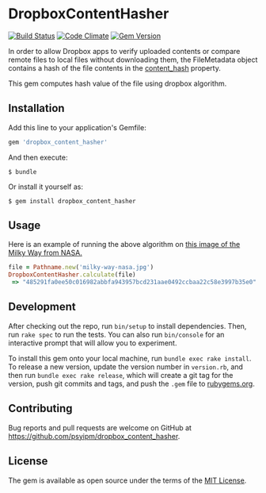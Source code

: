 # DropboxContentHasher

[![Build Status](https://semaphoreci.com/api/v1/igormalinovskiy/dropbox_content_hasher/branches/master/shields_badge.svg)](https://semaphoreci.com/igormalinovskiy/dropbox_content_hasher)
[![Code Climate](https://codeclimate.com/github/psyipm/dropbox_content_hasher/badges/gpa.svg)](https://codeclimate.com/github/psyipm/dropbox_content_hasher)
[![Gem Version](https://badge.fury.io/rb/dropbox_content_hasher.svg)](https://badge.fury.io/rb/dropbox_content_hasher)


In order to allow Dropbox apps to verify uploaded contents or compare remote files to local files without downloading them, the FileMetadata object contains a hash of the file contents in the [content_hash](https://www.dropbox.com/developers/reference/content-hash) property.

This gem computes hash value of the file using dropbox algorithm.

## Installation

Add this line to your application's Gemfile:

```ruby
gem 'dropbox_content_hasher'
```

And then execute:

    $ bundle

Or install it yourself as:

    $ gem install dropbox_content_hasher

## Usage

Here is an example of running the above algorithm on [this image of the Milky Way from NASA.](https://www.dropbox.com/static/images/developers/milky-way-nasa.jpg)

```ruby
file = Pathname.new('milky-way-nasa.jpg')
DropboxContentHasher.calculate(file)
 => "485291fa0ee50c016982abbfa943957bcd231aae0492ccbaa22c58e3997b35e0"
```

## Development

After checking out the repo, run `bin/setup` to install dependencies. Then, run `rake spec` to run the tests. You can also run `bin/console` for an interactive prompt that will allow you to experiment.

To install this gem onto your local machine, run `bundle exec rake install`. To release a new version, update the version number in `version.rb`, and then run `bundle exec rake release`, which will create a git tag for the version, push git commits and tags, and push the `.gem` file to [rubygems.org](https://rubygems.org).

## Contributing

Bug reports and pull requests are welcome on GitHub at https://github.com/psyipm/dropbox_content_hasher.

## License

The gem is available as open source under the terms of the [MIT License](http://opensource.org/licenses/MIT).
